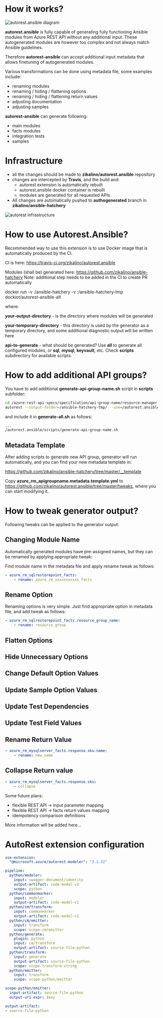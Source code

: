 
# How it works?

![autorest.ansible diagram](./images/autorest-main.png)

**autorest.ansible** is fully capable of generating fully functioning Ansible modules from Azure REST API without any additional input.
These autogenerated modules are however too complex and not always match Ansible guidelines.

Therefore **autorest-ansible** can accept additional input metadata that allows finetuning of autogenerated modules.

Various transformations can be done using metadata file, some examples include:
- renaming modules
- renaming / hiding / flattening options
- renaming / hiding / flattening return values
- adjusting documentation
- adjusting samples

**autorest-ansible** can generate following:
- main modules
- facts modules
- integration tests
- samples


# Infrastructure

- all the changes should be made to **zikalino/autorest.ansible** repository
- changes are intercepted by **Travis**, and the build and:
  - autorest extension is automatically rebuilt
  - autorest.ansible docker container is rebuilt
  - modules are generated for all requested APIs
- All changes are automatically pushed to **authogenerated** branch in **zikalino/ansible-hatchery**

![autorest infrastructure](./images/autorest-infrastructure.png)


# How to use Autorest.Ansible?

Recommended way to use this extension is to use Docker image that is automatically produced by the CI.

CI is here: https://travis-ci.org/zikalino/autorest.ansible

Modules (shall be) generated here: https://github.com/zikalino/ansible-hatchery
Note: additional step needs to be added in the CI to create PR automatically

  docker run -v <your-output-directory>:/ansible-hatchery -v <your-temporary-directory>:/ansible-hatchery-tmp dockiot/autorest-ansible-alt <api-to-generate>

where:

**your-output-directory** - is the directory where modules will be generated

**your-temporary-directory** - this directory is used by the generator as a temporary directory, and some additional diagnostic output will be written here

**api-to-generate** - what should be generated? Use **all** to generate all configured modules, or **sql**, **mysql**, **keyvault**, etc. Check **scripts** subdirectory for available scripts.

# How to add additional API groups?

You have to add additional **generate-api-group-name.sh** script in **scripts** subfolder:

``` bash
cd /azure-rest-api-specs/specification/api-group-name/resource-manager
autorest --output-folder=/ansible-hatchery-tmp/ --use=/autorest.ansible --python --tag=package-2017-04-preview
```

and include it in **generate-all.sh** as follows:

``` bash
...
/autorest.ansible/scripts/generate-api-group-name.sh
```

## Metadata Template

After adding scripts to generate new API group, generator will run automatically, and you can find your new metadata template in:

https://github.com/zikalino/ansible-hatchery/tree/master/__template

Copy **azure_rm_apigroupname.metadata.template.yml** to https://github.com/zikalino/autorest.ansible/tree/master/tweaks, where you can start modifying it.

# How to tweak generator output?

Following tweaks can be applied to the generator output:

## Changing Module Name

Automatically generated modules have pre-assigned names, but they can be renamed by applying appropriate tweak:

Find module name in the metadata file and apply rename tweak as follows:

``` yaml
- azure_rm_sqlrestorepoint_facts:
    - rename: azure_rm_xxxxxxxxxxx_facts
```

## Rename Option

Renaming options is very simple. Just find appropriate option in metadata file, and add tweak as follows:

``` yaml
- azure_rm_sqlrestorepoint_facts.resource_group_name:
    - rename: resource_group
```

## Flatten Options

## Hide Unnecessary Options

## Change Default Option Values

## Update Sample Option Values

## Update Test Dependencies

## Update Test Field Values

## Rename Return Value

``` yaml
- azure_rm_mysqlserver_facts.response.sku.name:
    - rename: new_name
```

## Collapse Return value

``` yaml
- azure_rm_mysqlserver_facts.response.sku:
    - collapse
```

Some future plans:
- flexible REST API -> input parameter mapping
- flexible REST API -> facts return values mapping
- idempotency comparison definitions

More information will be added here...



# AutoRest extension configuration

``` yaml
use-extension:
  "@microsoft.azure/autorest.modeler": "2.1.22"

pipeline:
  python/modeler:
    input: swagger-document/identity
    output-artifact: code-model-v1
    scope: python
  python/commonmarker:
    input: modeler
    output-artifact: code-model-v1
  python/cm/transform:
    input: commonmarker
    output-artifact: code-model-v1
  python/cm/emitter:
    input: transform
    scope: scope-cm/emitter
  python/generate:
    plugin: python
    input: cm/transform
    output-artifact: source-file-python
  python/transform:
    input: generate
    output-artifact: source-file-python
    scope: scope-transform-string
  python/emitter:
    input: transform
    scope: scope-python/emitter

scope-python/emitter:
  input-artifact: source-file-python
  output-uri-expr: $key

output-artifact:
- source-file-python
```
